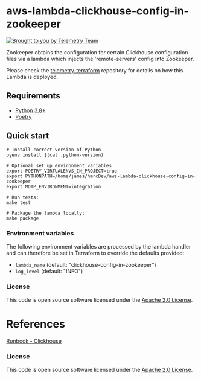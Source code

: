 # aws-lambda-clickhouse-config-in-zookeeper

[![Brought to you by Telemetry Team](https://img.shields.io/badge/MDTP-Telemetry-40D9C0?style=flat&labelColor=000000&logo=gov.uk)](https://confluence.tools.tax.service.gov.uk/display/TEL/Telemetry)

Zookeeper obtains the configuration for certain Clickhouse configuration files via a lambda which injects the 'remote-servers' config into Zookeeper.

Please check the [telemetry-terraform](https://github.com/hmrc/telemetry-terraform) repository for details on how this Lambda is deployed.

## Requirements

* [Python 3.8+](https://www.python.org/downloads/release)
* [Poetry](https://python-poetry.org/)

## Quick start

```shell
# Install correct version of Python
pyenv install $(cat .python-version)

# Optional set up environment variables
export POETRY_VIRTUALENVS_IN_PROJECT=true
export PYTHONPATH=/home/james/hmrcDev/aws-lambda-clickhouse-config-in-zookeeper
export MDTP_ENVIRONMENT=integration

# Run tests:
make test

# Package the lambda locally:
make package
```

### Environment variables
The following environment variables are processed by the lambda handler and can therefore be set in Terraform to
override the defaults provided:

* `lambda_name` (default: "clickhouse-config-in-zookeeper")
* `log_level` (default: "INFO")

### License

This code is open source software licensed under the [Apache 2.0 License]("http://www.apache.org/licenses/LICENSE-2.0.html").

# References
[Runbook - Clickhouse](https://confluence.tools.tax.service.gov.uk/display/TEL/RUNBOOK+-+Clickhouse)

### License

This code is open source software licensed under the [Apache 2.0 License]("http://www.apache.org/licenses/LICENSE-2.0.html").
